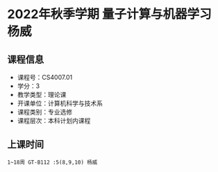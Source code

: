 # 2022年秋季学期 量子计算与机器学习 杨威






## 课程信息

- 课程号：CS4007.01
- 学分：3
- 教学类型：理论课
- 开课单位：计算机科学与技术系
- 课程类别：专业选修
- 课程层次：本科计划内课程

## 上课时间

```
1~18周 GT-B112 :5(8,9,10) 杨威
```

